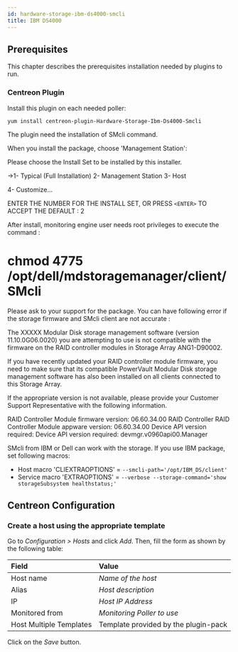 ```yaml
---
id: hardware-storage-ibm-ds4000-smcli
title: IBM DS4000
---
```


## Prerequisites

This chapter describes the prerequisites installation needed by plugins to run.

### Centreon Plugin

Install this plugin on each needed poller:

``` shell
yum install centreon-plugin-Hardware-Storage-Ibm-Ds4000-Smcli
```

The plugin need the installation of SMcli command.

When you install the package, choose 'Management Station':

Please choose the Install Set to be installed by this installer.

->1- Typical (Full Installation)
2- Management Station
3- Host

4- Customize...

ENTER THE NUMBER FOR THE INSTALL SET, OR PRESS `<ENTER>` TO ACCEPT THE
DEFAULT : 2

After install, monitoring engine user needs root privileges to execute the
command :

# chmod 4775 /opt/dell/mdstoragemanager/client/SMcli

Please ask to your support for the package. You can have following error if the
storage firmware and SMcli client are not accurate :

The XXXXX Modular Disk storage management software (version 11.10.0G06.0020) you are attempting to use is not compatible with the firmware on the RAID controller modules in Storage Array ANG1-D90002.

If you have recently updated your RAID controller module firmware, you need to make sure that its compatible PowerVault Modular Disk storage management software has also been installed on all clients connected to this Storage Array.

If the appropriate version is not available, please provide your Customer Support Representative with the following information.

RAID Controller Module firmware version: 06.60.34.00 RAID Controller
RAID Controller Module appware version: 06.60.34.00 Device API version required:
Device API version required: devmgr.v0960api00.Manager

SMcli from IBM or Dell can work with the storage. If you use IBM package, set
following macros:

- Host macro 'CLIEXTRAOPTIONS' = `--smcli-path='/opt/IBM_DS/client'`
- Service macro 'EXTRAOPTIONS' = `--verbose --storage-command='show
storageSubsystem healthstatus;'`

## Centreon Configuration

### Create a host using the appropriate template

Go to *Configuration \> Hosts* and click *Add*. Then, fill the form as shown by
the following table:

| Field                   | Value                                |
| :---------------------- | :----------------------------------- |
| Host name               | *Name of the host*                   |
| Alias                   | *Host description*                   |
| IP                      | *Host IP Address*                    |
| Monitored from          | *Monitoring Poller to use*           |
| Host Multiple Templates | Template provided by the plugin-pack |

Click on the *Save* button.
